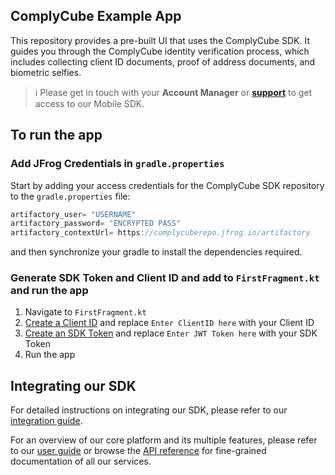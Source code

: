 ## ComplyCube Example App

This repository provides a pre-built UI that uses the ComplyCube SDK. It guides you through the ComplyCube identity verification process, which includes collecting client ID documents, proof of address documents, and biometric selfies.

> :information_source: Please get in touch with your **Account Manager** or **[support](https://support.complycube.com/hc/en-gb/requests/new)** to get access to our Mobile SDK.

## To run the app 

### Add JFrog Credentials in `gradle.properties`

Start by adding your access credentials for the ComplyCube SDK repository to the `gradle.properties` file:

```gradle
artifactory_user= "USERNAME"
artifactory_password= "ENCRYPTED PASS"
artifactory_contextUrl= https://complycuberepo.jfrog.io/artifactory
```

and then synchronize your gradle to install the dependencies required.

### Generate SDK Token and Client ID and add to `FirstFragment.kt` and run the app
1. Navigate to `FirstFragment.kt`
2. [Create a Client ID](https://docs.complycube.com/documentation/guides/mobile-sdk-guide/mobile-sdk-integration-guide#id-2.-create-a-client) and replace `Enter ClientID here` with your Client ID
3. [Create an SDK Token](https://docs.complycube.com/documentation/guides/mobile-sdk-guide/mobile-sdk-integration-guide#id-3.-generate-an-sdk-token) and replace `Enter JWT Token here` with your SDK Token
4. Run the app


## Integrating our SDK

For detailed instructions on integrating our SDK, please refer to our [integration guide](https://docs.complycube.com/documentation/guides/mobile-sdk-guide/mobile-sdk-integration-guide).

For an overview of our core platform and its multiple features, please refer to our [user guide](https://doc.complycube.com) or browse the [API reference](https://docs.complycube.com/api-reference) for fine-grained documentation of all our services.